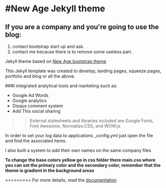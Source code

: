 #New Age Jekyll theme
=========================

## If you are a company and you're going to use the blog: 
1. contact bootstrap start up and ask.
2. contact me because there is to remove some useless part.

Jekyll theme based on [New Age bootstrap theme ](https://startbootstrap.com/template-overviews/new-age/)

This Jekyll template was created to develop, landing pages, squeeze pages, portfolio and blog or all the above.

###I integrated analytical tools and marketing such as:
- Google Ad Words
- Google analytics
- Disqus comment system
- Add This social sharing

>>External stylesheets and libraries included are Google Fonts, Font Awesome, Normalize.CSS, and WOW.js

In order to set your log data to applications _config.yml just open the file and find the associated items.

I also built a system to add their own names on the same company files

**To change the base colors yellow go in css folder there main.css where you can set the primary color and the secondary color, remember that the theme is gradient in the background areas**

=========
For more details, read the [documentation](http://jekyllrb.com/)
